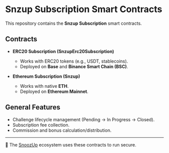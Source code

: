 # Snzup Subscription Smart Contracts

This repository contains the **Snzup Subscription** smart contracts.

## Contracts

- **ERC20 Subscription (SnzupErc20Subscription)**

  - Works with ERC20 tokens (e.g., USDT, stablecoins).
  - Deployed on **Base** and **Binance Smart Chain (BSC)**.

- **Ethereum Subscription (Snzup)**
  - Works with native **ETH**.
  - Deployed on **Ethereum Mainnet**.

## General Features

- Challenge lifecycle management (Pending → In Progress → Closed).
- Subscription fee collection.
- Commission and bonus calculation/distribution.

---

🚀 The [SnoozUp](https://www.snoozup.io/) ecosystem uses these contracts to run secure.
